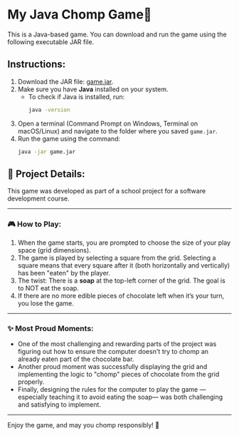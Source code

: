 # My Java Chomp Game🍫

This is a Java-based game. You can download and run the game using the following executable JAR file.

## Instructions:

1. Download the JAR file: [game.jar](link_to_game_jar_file).
2. Make sure you have **Java** installed on your system.
   - To check if Java is installed, run:
     ```bash
     java -version
     ```
3. Open a terminal (Command Prompt on Windows, Terminal on macOS/Linux) and navigate to the folder where you saved `game.jar`.
4. Run the game using the command:
   ```bash
   java -jar game.jar

## 🍫 Project Details:

This game was developed as part of a school project for a software development course.

---

### 🎮 How to Play:
1. When the game starts, you are prompted to choose the size of your play space (grid dimensions).  
2. The game is played by selecting a square from the grid. Selecting a square means that every square after it (both horizontally and vertically) has been "eaten" by the player.  
3. The twist: There is a **soap** at the top-left corner of the grid. The goal is to NOT eat the soap.  
4. If there are no more edible pieces of chocolate left when it’s your turn, you lose the game.

---

### ✨ Most Proud Moments:
- One of the most challenging and rewarding parts of the project was figuring out how to ensure the computer doesn't try to chomp an already eaten part of the chocolate bar.  
- Another proud moment was successfully displaying the grid and implementing the logic to "chomp" pieces of chocolate from the grid properly.  
- Finally, designing the rules for the computer to play the game —especially teaching it to avoid eating the soap— was both challenging and satisfying to implement.

---

Enjoy the game, and may you chomp responsibly! 🍫
